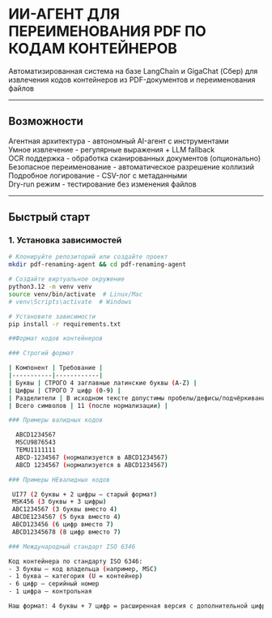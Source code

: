 # ИИ-АГЕНТ ДЛЯ ПЕРЕИМЕНОВАНИЯ PDF ПО КОДАМ КОНТЕЙНЕРОВ

Автоматизированная система на базе LangChain и GigaChat (Сбер) для извлечения кодов контейнеров из PDF-документов и переименования файлов

---

## Возможности

Агентная архитектура - автономный AI-агент с инструментами  
Умное извлечение - регулярные выражения + LLM fallback  
OCR поддержка - обработка сканированных документов (опционально)  
Безопасное переименование - автоматическое разрешение коллизий  
Подробное логирование - CSV-лог с метаданными  
Dry-run режим - тестирование без изменения файлов  

---

##  Быстрый старт

### 1. Установка зависимостей

```bash
# Клонируйте репозиторий или создайте проект
mkdir pdf-renaming-agent && cd pdf-renaming-agent

# Создайте виртуальное окружение
python3.12 -m venv venv
source venv/bin/activate  # Linux/Mac
# venv\Scripts\activate  # Windows

# Установите зависимости
pip install -r requirements.txt

##Формат кодов контейнеров

### Строгий формат

| Компонент | Требование |
|-----------|------------|
| Буквы | СТРОГО 4 заглавные латинские буквы (A-Z) |
| Цифры | СТРОГО 7 цифр (0-9) |
| Разделители | В исходном тексте допустимы пробелы/дефисы/подчёркивания (удаляются при нормализации) |
| Всего символов | 11 (после нормализации) |

### Примеры валидных кодов

  ABCD1234567  
  MSCU9876543 
  TEMU1111111  
  ABCD-1234567 (нормализуется в ABCD1234567)  
  ABCD 1234567 (нормализуется в ABCD1234567)  

### Примеры НЕвалидных кодов

 UI77 (2 буквы + 2 цифры — старый формат)  
 MSK456 (3 буквы + 3 цифры)  
 ABC1234567 (3 буквы вместо 4)  
 ABCDE1234567 (5 букв вместо 4)  
 ABCD123456 (6 цифр вместо 7)  
 ABCD12345678 (8 цифр вместо 7)  

### Международный стандарт ISO 6346

Код контейнера по стандарту ISO 6346:
- 3 буквы — код владельца (например, MSC)
- 1 буква — категория (U = контейнер)
- 6 цифр — серийный номер
- 1 цифра — контрольная

Наш формат: 4 буквы + 7 цифр = расширенная версия с дополнительной цифрой